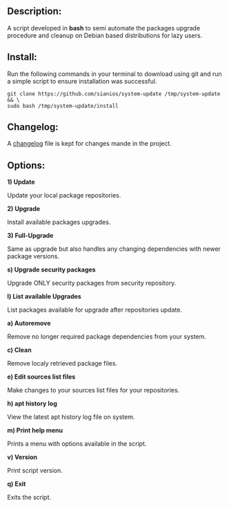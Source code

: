 ## Description:
A script developed in **bash** to semi automate the packages upgrade
procedure and cleanup on Debian based distributions for lazy users.

## Install:
Run the following commands in your terminal to download using git and run
a simple script to ensure installation was successful.
```
git clone https://github.com/sianios/system-update /tmp/system-update && \
sudo bash /tmp/system-update/install
```

## Changelog:
A [changelog] file is kept for changes mande in the project.

## Options:
**1) Update**

Update your local package repositories.

**2) Upgrade**

Install available packages upgrades.

**3) Full-Upgrade**

Same as upgrade but also handles any changing dependencies with newer package versions.

**s) Upgrade security packages**

Upgrade ONLY security packages from security repository.

**l) List available Upgrades**

List packages available for upgrade after repositories update.

**a) Autoremove**

Remove no longer required package dependencies from your system.

**c) Clean**

Remove localy retrieved package files.

**e) Edit sources list files**

Make changes to your sources list files for your repositories.

**h) apt history log**

View the latest apt history log file on system.

**m) Print help menu**

Prints a menu with options available in the script.

**v) Version**

Print script version.

**q) Exit**

Exits the script.

[changelog]: https://github.com/sianios/system-update/blob/master/CHANGELOG.md
